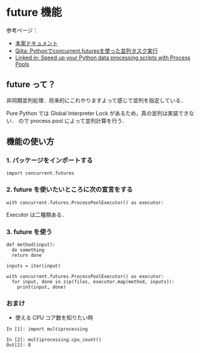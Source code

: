 # future 機能

参考ページ：

- [本家ドキュメント](https://docs.python.jp/3/library/concurrent.futures.html)
- [Qiita: Pythonでconcurrent.futuresを使った並列タスク実行](http://qiita.com/tag1216/items/db5adcf1ddcb67cfefc8)
- [Linked in: Speed up your Python data processing scripts with Process Pools](https://www.linkedin.com/pulse/speed-up-your-python-data-processing-scripts-process-pools-geitgey)

## future って？

非同期並列処理．将来的にこれやりますよって感じで並列を指定している．

Pure Python では Global Interpreter Lock があるため，真の並列は実装できない．
ので process pool によって並列計算を行う．

## 機能の使い方

### 1. パッケージをインポートする

```
import concurrent.futures
```

### 2. future を使いたいところに次の宣言をする

```
with concurrent.futures.ProcessPoolExecutor() as executor:
```

Executor は二種類ある．

### 3. future を使う　

```
def method(input):
  do something
  return done

inputs = iter(input)

with concurrent.futures.ProcessPoolExecutor() as executor:
  for input, done in zip(files, executor.map(method, inputs)):
    print(input, done)
```

### おまけ

- 使える CPU コア数を知りたい時

```
In [1]: import multiprocessing

In [2]: multiprocessing.cpu_count()
Out[2]: 8
```